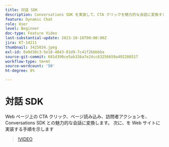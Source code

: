 ```yaml
---
title: 対話 SDK
description: Conversations SDK を実装して、CTA クリックを魅力的な会話に変換する方法を説明します。
feature: Dynamic Chat
role: User
level: Beginner
doc-type: Feature Video
last-substantial-update: 2023-10-18T00:00:00Z
jira: KT-14211
thumbnail: 3425034.jpeg
exl-id: 0a9d38c3-5e18-4043-81d9-7c41f2bbbbba
source-git-commit: 681d390ce5ab336a7e24cc63256659a492288517
workflow-type: tm+mt
source-wordcount: '50'
ht-degree: 8%

---
```


# 対話 SDK

Web ページ上の CTA クリック、ページ読み込み、訪問者アクションを、Conversations SDK との魅力的な会話に変換します。 次に、を Web サイトに実装する手順を示します

>[!VIDEO](https://video.tv.adobe.com/v/3425034/?learn=on)
